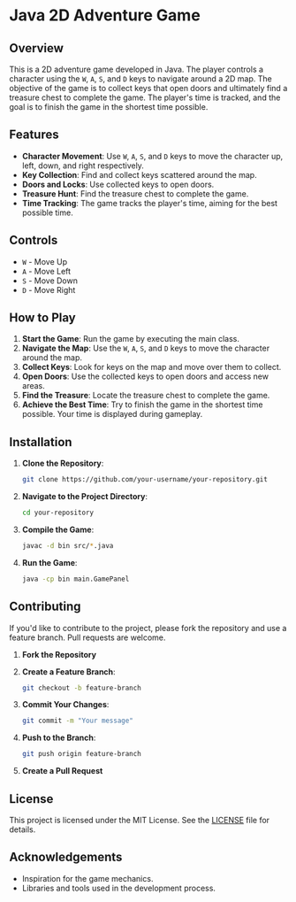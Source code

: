 # Java 2D Adventure Game

## Overview

This is a 2D adventure game developed in Java. The player controls a character using the `W`, `A`, `S`, and `D` keys to navigate around a 2D map. The objective of the game is to collect keys that open doors and ultimately find a treasure chest to complete the game. The player's time is tracked, and the goal is to finish the game in the shortest time possible.

## Features

- **Character Movement**: Use `W`, `A`, `S`, and `D` keys to move the character up, left, down, and right respectively.
- **Key Collection**: Find and collect keys scattered around the map.
- **Doors and Locks**: Use collected keys to open doors.
- **Treasure Hunt**: Find the treasure chest to complete the game.
- **Time Tracking**: The game tracks the player's time, aiming for the best possible time.

## Controls

- `W` - Move Up
- `A` - Move Left
- `S` - Move Down
- `D` - Move Right

## How to Play

1. **Start the Game**: Run the game by executing the main class.
2. **Navigate the Map**: Use the `W`, `A`, `S`, and `D` keys to move the character around the map.
3. **Collect Keys**: Look for keys on the map and move over them to collect.
4. **Open Doors**: Use the collected keys to open doors and access new areas.
5. **Find the Treasure**: Locate the treasure chest to complete the game.
6. **Achieve the Best Time**: Try to finish the game in the shortest time possible. Your time is displayed during gameplay.

## Installation

1. **Clone the Repository**:

   ```sh
   git clone https://github.com/your-username/your-repository.git
   ```

2. **Navigate to the Project Directory**:

   ```sh
   cd your-repository
   ```

3. **Compile the Game**:

   ```sh
   javac -d bin src/*.java
   ```

4. **Run the Game**:

   ```sh
   java -cp bin main.GamePanel
   ```

## Contributing

If you'd like to contribute to the project, please fork the repository and use a feature branch. Pull requests are welcome.

1. **Fork the Repository**
2. **Create a Feature Branch**:

   ```sh
   git checkout -b feature-branch
   ```

3. **Commit Your Changes**:

   ```sh
   git commit -m "Your message"
   ```

4. **Push to the Branch**:

   ```sh
   git push origin feature-branch
   ```

5. **Create a Pull Request**

## License

This project is licensed under the MIT License. See the [LICENSE](LICENSE) file for details.

## Acknowledgements

- Inspiration for the game mechanics.
- Libraries and tools used in the development process.
